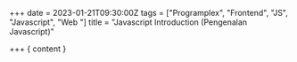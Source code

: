 +++
date = 2023-01-21T09:30:00Z
tags = ["Programplex", "Frontend", "JS", "Javascript", "Web "]
title = "Javascript Introduction (Pengenalan Javascript)"

+++
{ content }
